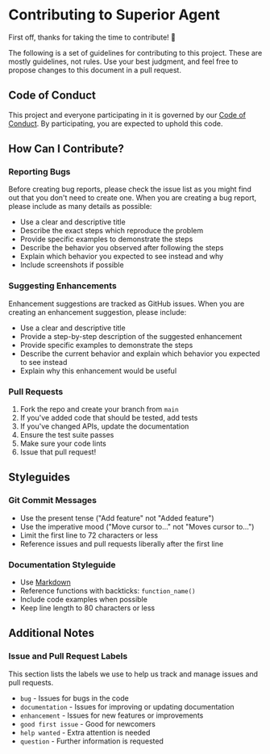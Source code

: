 # Contributing to Superior Agent

First off, thanks for taking the time to contribute! 🎉

The following is a set of guidelines for contributing to this project. These are mostly guidelines, not rules. Use your best judgment, and feel free to propose changes to this document in a pull request.

## Code of Conduct

This project and everyone participating in it is governed by our [Code of Conduct](CODE_OF_CONDUCT.md). By participating, you are expected to uphold this code.

## How Can I Contribute?

### Reporting Bugs

Before creating bug reports, please check the issue list as you might find out that you don't need to create one. When you are creating a bug report, please include as many details as possible:

* Use a clear and descriptive title
* Describe the exact steps which reproduce the problem
* Provide specific examples to demonstrate the steps
* Describe the behavior you observed after following the steps
* Explain which behavior you expected to see instead and why
* Include screenshots if possible

### Suggesting Enhancements

Enhancement suggestions are tracked as GitHub issues. When you are creating an enhancement suggestion, please include:

* Use a clear and descriptive title
* Provide a step-by-step description of the suggested enhancement
* Provide specific examples to demonstrate the steps
* Describe the current behavior and explain which behavior you expected to see instead
* Explain why this enhancement would be useful

### Pull Requests

1. Fork the repo and create your branch from `main`
2. If you've added code that should be tested, add tests
3. If you've changed APIs, update the documentation
4. Ensure the test suite passes
5. Make sure your code lints
6. Issue that pull request!

## Styleguides

### Git Commit Messages

* Use the present tense ("Add feature" not "Added feature")
* Use the imperative mood ("Move cursor to..." not "Moves cursor to...")
* Limit the first line to 72 characters or less
* Reference issues and pull requests liberally after the first line

### Documentation Styleguide

* Use [Markdown](https://guides.github.com/features/mastering-markdown/)
* Reference functions with backticks: `function_name()`
* Include code examples when possible
* Keep line length to 80 characters or less

## Additional Notes

### Issue and Pull Request Labels

This section lists the labels we use to help us track and manage issues and pull requests.

* `bug` - Issues for bugs in the code
* `documentation` - Issues for improving or updating documentation
* `enhancement` - Issues for new features or improvements
* `good first issue` - Good for newcomers
* `help wanted` - Extra attention is needed
* `question` - Further information is requested
